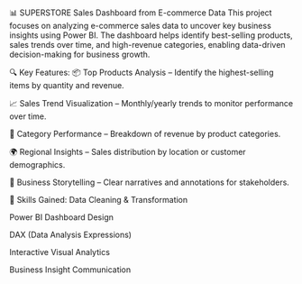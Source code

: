📊 SUPERSTORE Sales Dashboard from E-commerce Data
This project focuses on analyzing e-commerce sales data to uncover key business insights using Power BI. The dashboard helps identify best-selling products, sales trends over time, and high-revenue categories, enabling data-driven decision-making for business growth.

🔍 Key Features:
📦 Top Products Analysis – Identify the highest-selling items by quantity and revenue.

📈 Sales Trend Visualization – Monthly/yearly trends to monitor performance over time.

🛒 Category Performance – Breakdown of revenue by product categories.

🌍 Regional Insights – Sales distribution by location or customer demographics.

💬 Business Storytelling – Clear narratives and annotations for stakeholders.

🧠 Skills Gained:
Data Cleaning & Transformation

Power BI Dashboard Design

DAX (Data Analysis Expressions)

Interactive Visual Analytics

Business Insight Communication
